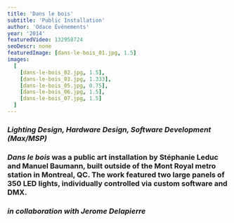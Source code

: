 ```yaml
---
title: 'Dans le bois'
subtitle: 'Public Installation'
author: 'Odace Événements'
year: '2014'
featuredVideo: 132958724
seoDescr: none
featuredImage: [dans-le-bois_01.jpg, 1.5]
images:
  [
    [dans-le-bois_02.jpg, 1.5],
    [dans-le-bois_03.jpg, 1.333],
    [dans-le-bois_05.jpg, 0.75],
    [dans-le-bois_06.jpg, 1.5],
    [dans-le-bois_07.jpg, 1.5]
  ]
---
```


### _Lighting Design, Hardware Design, Software Development (Max/MSP)_

### _Dans le bois_ was a public art installation by Stéphanie Leduc and Manuel Baumann, built outside of the Mont Royal metro station in Montreal, QC. The work featured two large panels of 350 LED lights, individually controlled via custom software and DMX.

### _in collaboration with Jerome Delapierre_
